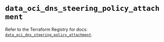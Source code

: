 # `data_oci_dns_steering_policy_attachment`

Refer to the Terraform Registry for docs: [`data_oci_dns_steering_policy_attachment`](https://registry.terraform.io/providers/oracle/oci/6.18.0/docs/data-sources/dns_steering_policy_attachment).
